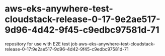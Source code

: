 # aws-eks-anywhere-test-cloudstack-release-0-17-9e2ae517-9d96-4d42-9f45-c9edbc97581d-71
repository for use with E2E test job aws-eks-anywhere-test-cloudstack-release-0-17:9e2ae517-9d96-4d42-9f45-c9edbc97581d-71
